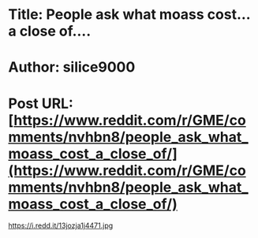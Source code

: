 # Title: People ask what moass cost… a close of….
# Author: silice9000
# Post URL: [https://www.reddit.com/r/GME/comments/nvhbn8/people_ask_what_moass_cost_a_close_of/](https://www.reddit.com/r/GME/comments/nvhbn8/people_ask_what_moass_cost_a_close_of/)


https://i.redd.it/13jozja1j4471.jpg